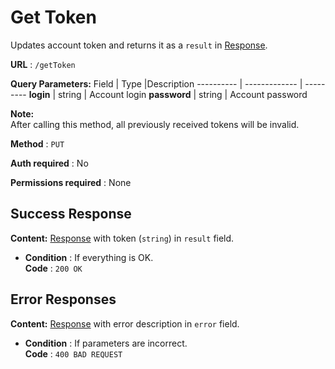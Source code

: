 # Get Token

Updates account token and returns it as a `result` in [Response](../types/response.md).

**URL** : `/getToken`

**Query Parameters:** 
Field | Type |Description
---------- | ------------- | ---------
__login__ | string | Account login
__password__ | string | Account password

**Note:**  
After calling this method, all previously received tokens will be invalid.

**Method** : `PUT`

**Auth required** : No

**Permissions required** : None

## Success Response

**Content:** [Response](../types/response.md) with token (`string`) in `result` field.

* **Condition** : If everything is OK.  
**Code** : `200 OK`

## Error Responses

**Content:** [Response](../types/response.md) with error description in `error` field.

* **Condition** : If parameters are incorrect.  
**Code** : `400 BAD REQUEST`


